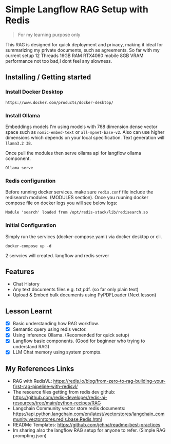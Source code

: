 
# Simple Langflow RAG Setup with Redis
> For my learning purpose only

This RAG is designed for quick deployment and privacy, making it ideal for summarizing my private documents, such as agreements. So far with my current setup 12 Threads 16GB RAM RTX4060 mobile 8GB VRAM performance not too bad,I dont feel any slowness.

## Installing / Getting started

### Install Docker Desktop

```
https://www.docker.com/products/docker-desktop/
```

### Install Ollama

Embeddings models I'm using models with 768 dimension dense vector space such as `nomic-embed-text` or `all-mpnet-base-v2`. Also can use higher dimensions which depends on your local specification. Text generation will `llama3.2 3B`.

Once pull the modules then serve ollama api for langflow ollama component.
```shell
Ollama serve
```
### Redis configuration 
  Before running docker services. make sure `redis.conf` file include the redisearch modules. (MODULES section). Once you ruuning docker compose file on docker logs you will see below logs:
  ```
  Module 'search' loaded from /opt/redis-stack/lib/redisearch.so
  ```

### Initial Configuration

Simply run the services (docker-compose.yaml) via docker desktop or cli.
```shell
docker-compose up -d
```
2 servcies will created. langflow and redis server

## Features

* Chat History
* Any text documents files e.g. txt,pdf. (so far only plain text)
* Upload & Embed bulk documents using PyPDFLoader (Next lesson)

## Lesson Learnt
- [x] Basic understanding how RAG workflow.
- [x] Semantic query using redis vector.
- [x] Using inference Ollama. (Recomended for quick setup)
- [x] Langflow basic components. (Good for beginner who trying to understand RAG)
- [x] LLM Chat memory using system prompts.

## My References Links

- RAG with RedisVL: https://redis.io/blog/from-zero-to-rag-building-your-first-rag-pipeline-with-redisvl/
- The resource files getting from redis dev github: https://github.com/redis-developer/redis-ai-resources/tree/main/python-recipes/RAG
- Langchain Community vector store redis documents:
https://api.python.langchain.com/en/latest/vectorstores/langchain_community.vectorstores.redis.base.Redis.html
- READMe Templates: https://github.com/jehna/readme-best-practices
- Im sharing also the langflow RAG setup for anyone to refer. (Simple RAG prompting.json)